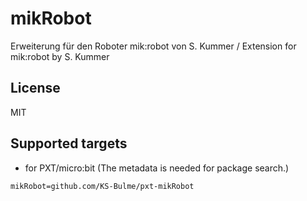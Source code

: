 # mikRobot

Erweiterung für den Roboter mik:robot von S. Kummer / Extension for mik:robot by S. Kummer

## License

MIT

## Supported targets

* for PXT/micro:bit
(The metadata is needed for package search.)

```package
mikRobot=github.com/KS-Bulme/pxt-mikRobot
```
